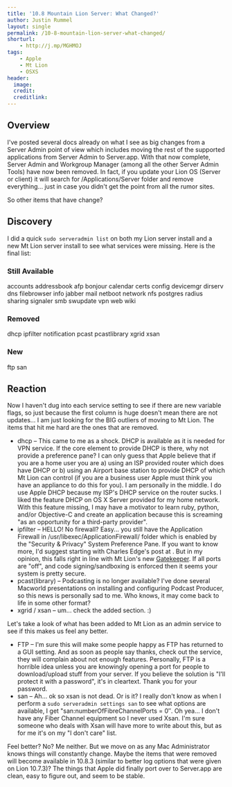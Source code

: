 ```yaml
---
title: '10.8 Mountain Lion Server: What Changed?'
author: Justin Rummel
layout: single
permalink: /10-8-mountain-lion-server-what-changed/
shorturl:
    - http://j.mp/MGHMOJ
tags:
    - Apple
    - Mt Lion
    - OSXS
header:
  image:
  credit:
  creditlink:
---
```

Overview
---
I've posted several docs already on what I see as big changes from a Server Admin point of view which includes moving the rest of the supported applications from Server Admin to Server.app. With that now complete, Server Admin and Workgroup Manager (among all the other Server Admin Tools) have now been removed. In fact, if you update your Lion OS (Server or client) it will search for /Applications/Server folder and remove everything... just in case you didn't get the point from all the rumor sites.

So other items that have change?

Discovery
---
I did a quick `sudo serveradmin list` on both my Lion server install and a new Mt Lion server install to see what services were missing. Here is the final list:

### Still Available
accounts
addressbook
afp
bonjour
calendar
certs
config
devicemgr
dirserv
dns
filebrowser
info
jabber
mail
netboot
network
nfs
postgres
radius
sharing
signaler
smb
swupdate
vpn
web
wiki

### Removed
dhcp
ipfilter
notification
pcast
pcastlibrary
xgrid
xsan

### New
ftp
san

Reaction
---
Now I haven't dug into each service setting to see if there are new variable flags, so just because the first column is huge doesn't mean there are not updates... I am just looking for the BIG outliers of moving to Mt Lion. The items that hit me hard are the ones that are removed.

*   dhcp – This came to me as a shock. DHCP is available as it is needed for VPN service. If the core element to provide DHCP is there, why not provide a preference pane? I can only guess that Apple believe that if you are a home user you are a) using an ISP provided router which does have DHCP or b) using an Airport base station to provide DHCP of which Mt Lion can control (if you are a business user Apple must think you have an appliance to do this for you). I am personally in the middle. I do use Apple DHCP because my ISP's DHCP service on the router sucks. I liked the feature DHCP on OS X Server provided for my home network. With this feature missing, I may have a motivator to learn ruby, python, and/or Objective-C and create an application because this is screaming "as an opportunity for a third-party provider".
*   ipfilter – HELLO! No firewall? Easy... you still have the Application Firewall in /usr/libexec/ApplicationFirewall/ folder which is enabled by the "Security & Privacy" System Preference Pane. If you want to know more, I'd suggest starting with Charles Edge's post at . But in my opinion, this falls right in line with Mt Lion's new [Gatekeeper][gatekeeper]. If all ports are "off", and code signing/sandboxing is enforced then it seems your system is pretty secure.
*   pcast(library) – Podcasting is no longer available? I've done several Macworld presentations on installing and configuring Podcast Producer, so this news is personally sad to me. Who knows, it may come back to life in some other format?
*   xgrid / xsan – um... check the added section. :)

Let's take a look of what has been added to Mt Lion as an admin service to see if this makes us feel any better.

*   FTP – I'm sure this will make some people happy as FTP has returned to a GUI setting. And as soon as people say thanks, check out the service, they will complain about not enough features. Personally, FTP is a horrible idea unless you are knowingly opening a port for people to download/upload stuff from your server. If you believe the solution is "I'll protect it with a password", it's in cleartext. Thank you for your password.
*   san – Ah... ok so xsan is not dead. Or is it? I really don't know as when I perform a `sudo serveradmin settings san` to see what options are available, I get "san:numberOfFibreChannelPorts = 0″. Oh yea... I don't have any Fiber Channel equipment so I never used Xsan. I'm sure someone who deals with Xsan will have more to write about this, but as for me it's on my "I don't care" list.

Feel better? No? Me neither. But we move on as any Mac Administrator knows things will constantly change. Maybe the items that were removed will become available in 10.8.3 (similar to better log options that were given on Lion 10.7.3)? The things that Apple did finally port over to Server.app are clean, easy to figure out, and seem to be stable.

[gatekeeper]: http://www.apple.com/osx/whats-new/#gatekeeper
